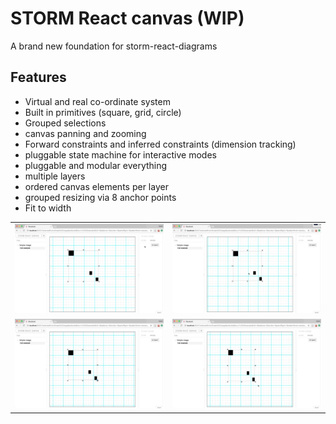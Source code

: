 # STORM React canvas (WIP)

A brand new foundation for storm-react-diagrams

## Features

* Virtual and real co-ordinate system
* Built in primitives (square, grid, circle)
* Grouped selections
* canvas panning and zooming
* Forward constraints and inferred constraints (dimension tracking)
* pluggable state machine for interactive modes
* pluggable and modular everything
* multiple layers
* ordered canvas elements per layer
* grouped resizing via 8 anchor points
* Fit to width

| 	|	|
|---|---|
| ![](./images/1.gif)| ![](./images/2.gif) |
| ![](./images/3.gif) | ![](./images/4.gif) |
